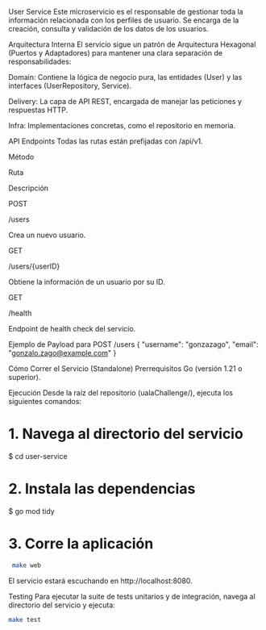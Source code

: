 User Service
Este microservicio es el responsable de gestionar toda la información relacionada con los perfiles de usuario. Se encarga de la creación, consulta y validación de los datos de los usuarios.

Arquitectura Interna
El servicio sigue un patrón de Arquitectura Hexagonal (Puertos y Adaptadores) para mantener una clara separación de responsabilidades:

Domain: Contiene la lógica de negocio pura, las entidades (User) y las interfaces (UserRepository, Service).

Delivery: La capa de API REST, encargada de manejar las peticiones y respuestas HTTP.

Infra: Implementaciones concretas, como el repositorio en memoria.

API Endpoints
Todas las rutas están prefijadas con /api/v1.

Método

Ruta

Descripción

POST

/users

Crea un nuevo usuario.

GET

/users/{userID}

Obtiene la información de un usuario por su ID.

GET

/health

Endpoint de health check del servicio.

Ejemplo de Payload para POST /users
{
"username": "gonzazago",
"email": "gonzalo.zago@example.com"
}

Cómo Correr el Servicio (Standalone)
Prerrequisitos
Go (versión 1.21 o superior).

Ejecución
Desde la raíz del repositorio (ualaChallenge/), ejecuta los siguientes comandos:

# 1. Navega al directorio del servicio
$ cd user-service

# 2. Instala las dependencias
$ go mod tidy

# 3. Corre la aplicación
```bash
 make web
```
El servicio estará escuchando en http://localhost:8080.

Testing
Para ejecutar la suite de tests unitarios y de integración, navega al directorio del servicio y ejecuta:

```bash
make test
```
